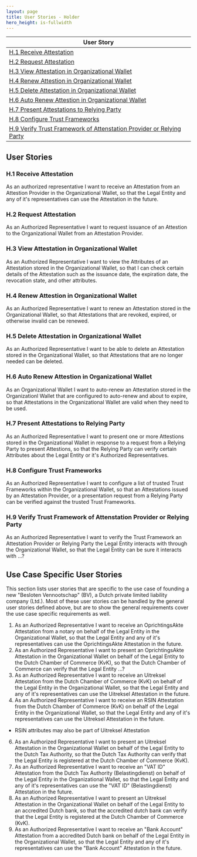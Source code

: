 ```yaml
---
layout: page
title: User Stories - Holder
hero_height: is-fullwidth
---
```


| User Story                                                                                                                                   |
| -------------------------------------------------------------------------------------------------------------------------------------------- |
| [H.1 Receive Attestation](#h1-receive-attestation)                                                                                           |
| [H.2 Request Attestation](#h2-request-attestation)                                                                                           |
| [H.3 View Attestation in Organizational Wallet](#h3-view-attestation-in-organizational-wallet)                                               |
| [H.4 Renew Attestion in Organizational Wallet](#h4-renew-attestion-in-organizational-wallet)                                                 |
| [H.5 Delete Attestation in Organizational Wallet](#h5-delete-attestation-in-organizational-wallet)                                           |
| [H.6 Auto Renew Attestion in Organizational Wallet](#h6-auto-renew-attestion-in-organizational-wallet)                                       |
| [H.7 Present Attestations to Relying Party](#h7-present-attestations-to-relying-party)                                                       |
| [H.8 Configure Trust Frameworks](#h8-configure-trust-frameworks)                                                                             |
| [H.9 Verify Trust Framework of Attenstation Provider or Relying Party](#h9-verify-trust-framework-of-attenstation-provider-or-relying-party) |


## User Stories

### H.1 Receive Attestation

As an authorized representative I want to receive an Attestation from an Attestion Provider in the Organizational Wallet, so that the Legal Entity and any of it's representatives can use the Attestation in the future.

### H.2 Request Attestation

As an Authorized Representative I want to request issuance of an Attestion to the Organizational Wallet from an Attestation Provider.

### H.3 View Attestation in Organizational Wallet

As an Authorized Representative I want to view the Attributes of an Attestation stored in the Organizational Wallet, so that I can check certain details of the Attestation such as the issuance date, the expiration date, the revocation state, and other attributes.

### H.4 Renew Attestion in Organizational Wallet

As an Authorized Representative I want to renew an Attestation stored in the Organizational Wallet, so that Attestations that are revoked, expired, or otherwise invalid can be renewed.

### H.5 Delete Attestation in Organizational Wallet

As an Authorized Representative I want to be able to delete an Attestation stored in the Organizational Wallet, so that Attestations that are no longer needed can be deleted.

### H.6 Auto Renew Attestion in Organizational Wallet

As an Organizational Wallet I want to auto-renew an Attestation stored in the Organizationl Wallet that are configured to auto-renew and about to expire, so that Attestations in the Organizational Wallet are valid when they need to be used.

### H.7 Present Attestations to Relying Party

As an Authorized Representative I want to present one or more Attestions stored in the Organizational Wallet in response to a request from a Relying Party to present Attestions, so that the Relying Party can verify certain Attributes about the Legal Entity or it's Authorized Representatives.

### H.8 Configure Trust Frameworks

As an Authorized Representative I want to configure a list of trusted Trust Frameworks within the Organizational Wallet, so that an Attestations issued by an Attestation Provider, or a presentation request from a Relying Party can be verified against the trusted Trust Frameworks. 

### H.9 Verify Trust Framework of Attenstation Provider or Relying Party

As an Authorized Representative I want to verify the Trust Framework an Attestation Provider or Relying Party the Legal Entity interacts with through the Organizational Wallet, so that the Legal Entity can be sure it interacts with ...? 

## Use Case Specific User Stories

This section lists user stories that are specific to the use case of founding a new "Besloten Vennootschap" (BV), a Dutch private limited liability company (Ltd.). Most of these user stories can be handled by the general user stories defined above, but are to show the general requirements cover the use case specific requirements as well.

1. As an Authorized Representative I want to receive an OprichtingsAkte Attestation from a notary on behalf of the Legal Entity in the Organizational Wallet, so that the Legal Entity and any of it's representatives can use the OprichtingsAkte Attestation in the future.
2. As an Authorized Representative I want to present an OprichtingsAkte Attestation in the Organizational Wallet on behalf of the Legal Entity to the Dutch Chamber of Commerce (KvK), so that the Dutch Chamber of Commerce can verify that the Legal Entity ...?
4. As an Authorized Representative I want to receive an Uitreksel Attestation from the Dutch Chamber of Commerce (KvK) on behalf of the Legal Entity in the Organizational Wallet, so that the Legal Entity and any of it's representatives can use the Uitreksel Attestation in the future.
5. As an Authorized Representative I want to receive an RSIN Attestation from the Dutch Chamber of Commerce (KvK) on behalf of the Legal Entity in the Organizational Wallet, so that the Legal Entity and any of it's representatives can use the Uitreksel Attestation in the future.
  - RSIN attributes may also be part of Uitreksel Attestation
6. As an Authorized Representative I want to present an Uitreksel Attestation in the Organizational Wallet on behalf of the Legal Entity to the Dutch Tax Authority, so that the Dutch Tax Authority can verify that the Legal Entity is registered at the Dutch Chamber of Commerce (KvK).
6. As an Authorized Representative I want to receive an "VAT ID" Attestation from the Dutch Tax Authority (Belastingdienst) on behalf of the Legal Entity in the Organizational Wallet, so that the Legal Entity and any of it's representatives can use the "VAT ID" (Belastingdienst) Attestation in the future.
7. As an Authorized Representative I want to present an Uitreksel Attestation in the Organizational Wallet on behalf of the Legal Entity to an accredited Dutch bank, so that the accredited dutch bank can verify that the Legal Entity is registered at the Dutch Chamber of Commerce (KvK).
8. As an Authorized Representative I want to receive an "Bank Account" Attestation from a accredited Dutch bank on behalf of the Legal Entity in the Organizational Wallet, so that the Legal Entity and any of it's representatives can use the "Bank Account" Attestation in the future.

